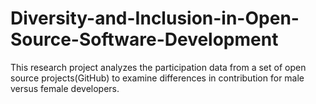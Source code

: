 # Diversity-and-Inclusion-in-Open-Source-Software-Development

This research project analyzes the participation data from a set of open source projects(GitHub) to examine differences in contribution for male versus female developers.
